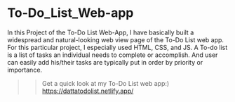 # To-Do_List_Web-app
In this Project of the To-Do List Web-App, I have basically built a widespread and natural-looking web view page of the To-Do List web app. For this particular project, I especially used HTML, CSS, and JS. A To-do list is a list of tasks an individual needs to complete or accomplish. And user can easily add his/their tasks are typically put in order by priority or importance.

>> Get a quick look at my To-Do List web app:)  https://dattatodolist.netlify.app/
